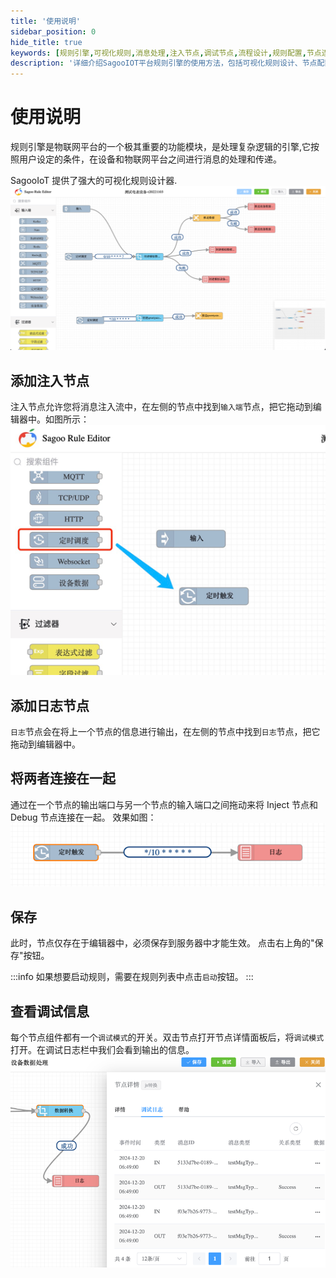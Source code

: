 ```yaml
---
title: '使用说明'
sidebar_position: 0
hide_title: true
keywords: [规则引擎,可视化规则,消息处理,注入节点,调试节点,流程设计,规则配置,节点连接,规则编排,逻辑处理]
description: '详细介绍SagooIOT平台规则引擎的使用方法，包括可视化规则设计、节点配置、消息处理等功能。'
---
```

# 使用说明

规则引擎是物联网平台的一个极其重要的功能模块，是处理复杂逻辑的引擎,它按照用户设定的条件，在设备和物联网平台之间进行消息的处理和传递。

SagooIoT 提供了强大的可视化规则设计器.
![img_1.png](../imgs/ruleEngine/rule-engine.png)


## 添加注入节点

注入节点允许您将消息注入流中，在左侧的节点中找到`输入端`节点，把它拖动到编辑器中。如图所示：
![img_1.png](../imgs/ruleEngine/rule_instance_02_01-03bb3c982967f4825c6f96760d88df11.png)

## 添加日志节点

`日志`节点会在将上一个节点的信息进行输出，在左侧的节点中找到`日志`节点，把它拖动到编辑器中。

## 将两者连接在一起

通过在一个节点的输出端口与另一个节点的输入端口之间拖动来将 Inject 节点和 Debug 节点连接在一起。
效果如图：
![img.png](../imgs/ruleEngine/ruleengine002.png)

## 保存

此时，节点仅存在于编辑器中，必须保存到服务器中才能生效。
点击右上角的"保存"按钮。

:::info
如果想要启动规则，需要在规则列表中点击`启动`按钮。
:::

## 查看调试信息

每个节点组件都有一个`调试模式`的开关。双击节点打开节点详情面板后，将`调试模式`打开。在调试日志栏中我们会看到输出的信息。
![img](../imgs/ruleEngine/log.png)
